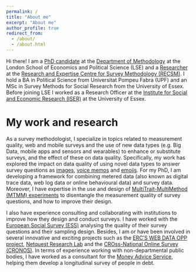 ```yaml
---
permalink: /
title: "About me"
excerpt: "About me"
author_profile: true
redirect_from: 
  - /about/
  - /about.html
---
```


Hi there! I am a [PhD candidate](http://www.lse.ac.uk/Methodology/People/Research-Students/Oriol-Bosh-Jover/Oriol-Bosch-Jover) at the [Department of Methodology](http://www.lse.ac.uk/Methodology) at the London School of Economics and Political Science (LSE) and a [Researcher](https://www.upf.edu/web/survey/entry/-/-/U91787/adscripcion/oriol-bosch) at the [Research and Expertise Centre for Survey Methodology (RECSM)](https://www.upf.edu/web/survey). I hold a BA in Political Science from Universitat Pompeu Fabra (UPF) and an MSc in Survey Methods for Social Research from the University of Essex. Before joining LSE I worked as a Research Officer at the [Institute for Social and Economic Research (ISER)](https://www.iser.essex.ac.uk/) at the University of Essex.

My work and research
======
As a survey methodologist, I specialize in topics related to measurement quality, web and mobile surveys and the use of new data types (e.g. Big Data, mobile apps and sensors and wearables) to enhance or substitute surveys, and the effect of these on data quality. Specifically, my work has explored the impact on data quality of using novel data types to answer survey questions as [images](https://journals.sagepub.com/doi/abs/10.1177/0894439318791515), [voice memos](https://journals.sagepub.com/doi/abs/10.1177/0894439318810715) and [emojis](https://link.springer.com/article/10.1007/s11135-020-00994-8). For my PhD, I am developing a framework for combining metered data (also known as digital trace data, web log data or online behavioural data) and survey data. Moreover, I have expertise in the use and design of [MultiTrait-MultiMethod (MTMM) experiments](https://journals.sagepub.com/doi/abs/10.1177/0894439317750089) to disentangle the measurement quality of survey questions, and how to improve their design.

I also have experience consulting and collaborating with institutions to improve how they design and conduct surveys. I have worked with the [European Social Survey (ESS)](https://www.europeansocialsurvey.org/) analysing the quality of their survey questions and their sampling design. Besides, I am or have been involved in several innovative and exciting projects such as the [ERC’S WEB DATA OPP project](https://cordis.europa.eu/project/id/849165), [Netquest Research Lab](https://www.netquest.com/netquest-research-lab) and the [CROss-National Online Survey (CRONOS)](https://www.europeansocialsurvey.org/methodology/methodological_research/modes_of_data_collection/cronos.html). In terms of experience working with non-departmental public bodies, I have worked as a consultant for the [Money Advice Service](https://www.moneyadviceservice.org.uk/en), helping them develop a longitudinal survey of people in debt. 

<meta name="twitter:card" content="summary_large_image">
<meta name="twitter:site" content="@orioljbosch">
<meta name="twitter:title" content="Oriol J. Bosch - PhD candidate at the London School of Economics">
<meta name="twitter:description" content="A survey methodologist in the era of Big Data">
<meta name="twitter:image" content="https://orioljbosch.com//images/android-chrome-512x512.png">
